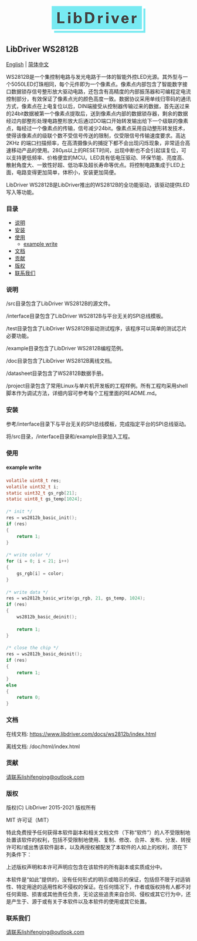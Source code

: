 <div align=center>
<img src="/doc/image/logo.png"/>
</div>

## LibDriver WS2812B

[English](/README.md) | [ 简体中文](/README_CH.md)

WS2812B是一个集控制电路与发光电路于一体的智能外控LED光源。其外型与一个5050LED灯珠相同，每个元件即为一个像素点。像素点内部包含了智能数字接口数据锁存信号整形放大驱动电路，还包含有高精度的内部振荡器和可编程定电流控制部分，有效保证了像素点光的颜色高度一致。数据协议采用单线归零码的通讯方式，像素点在上电复位以后，DIN端接受从控制器传输过来的数据，首先送过来的24bit数据被第一个像素点提取后，送到像素点内部的数据锁存器，剩余的数据经过内部整形处理电路整形放大后通过DO端口开始转发输出给下一个级联的像素点，每经过一个像素点的传输，信号减少24bit。像素点采用自动整形转发技术，使得该像素点的级联个数不受信号传送的限制，仅受限信号传输速度要求。高达2KHz 的端口扫描频率，在高清摄像头的捕捉下都不会出现闪烁现象，非常适合高速移动产品的使用。280μs以上的RESET时间，出现中断也不会引起误复位，可以支持更低频率、价格便宜的MCU。LED具有低电压驱动、环保节能、亮度高、散射角度大、一致性好超、低功率及超长寿命等优点。将控制电路集成于LED上面，电路变得更加简单，体积小，安装更加简便。

LibDriver WS2812B是LibDriver推出的WS2812B的全功能驱动，该驱动提供LED写入等功能。

### 目录

  - [说明](#说明)
  - [安装](#安装)
  - [使用](#使用)
    - [example write](#example-write)
  - [文档](#文档)
  - [贡献](#贡献)
  - [版权](#版权)
  - [联系我们](#联系我们)

### 说明

/src目录包含了LibDriver WS2812B的源文件。

/interface目录包含了LibDriver WS2812B与平台无关的SPI总线模板。

/test目录包含了LibDriver WS2812B驱动测试程序，该程序可以简单的测试芯片必要功能。

/example目录包含了LibDriver WS2812B编程范例。

/doc目录包含了LibDriver WS2812B离线文档。

/datasheet目录包含了WS2812B数据手册。

/project目录包含了常用Linux与单片机开发板的工程样例。所有工程均采用shell脚本作为调试方法，详细内容可参考每个工程里面的README.md。

### 安装

参考/interface目录下与平台无关的SPI总线模板，完成指定平台的SPI总线驱动。

将/src目录，/interface目录和/example目录加入工程。

### 使用

#### example write

```C
volatile uint8_t res;
volatile uint32_t i;
static uint32_t gs_rgb[21]; 
static uint8_t gs_temp[1024];

/* init */
res = ws2812b_basic_init();
if (res)
{
    return 1;
}

/* write color */
for (i = 0; i < 21; i++)
{
    gs_rgb[i] = color;
}

/* write data */
res = ws2812b_basic_write(gs_rgb, 21, gs_temp, 1024);
if (res)
{
    ws2812b_basic_deinit();

    return 1;
}

/* close the chip */
res = ws2812b_basic_deinit();
if (res)
{
    return 1;
}
else
{
    return 0;
}
```

### 文档

在线文档: https://www.libdriver.com/docs/ws2812b/index.html

离线文档: /doc/html/index.html

### 贡献

请联系lishifenging@outlook.com

### 版权

版权(C) LibDriver 2015-2021 版权所有

MIT 许可证（MIT）

特此免费授予任何获得本软件副本和相关文档文件（下称“软件”）的人不受限制地处置该软件的权利，包括不受限制地使用、复制、修改、合并、发布、分发、转授许可和/或出售该软件副本，以及再授权被配发了本软件的人如上的权利，须在下列条件下：

上述版权声明和本许可声明应包含在该软件的所有副本或实质成分中。

本软件是“如此”提供的，没有任何形式的明示或暗示的保证，包括但不限于对适销性、特定用途的适用性和不侵权的保证。在任何情况下，作者或版权持有人都不对任何索赔、损害或其他责任负责，无论这些追责来自合同、侵权或其它行为中，还是产生于、源于或有关于本软件以及本软件的使用或其它处置。

### 联系我们

请联系lishifenging@outlook.com